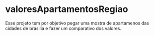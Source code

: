# valoresApartamentosRegiao
Esse projeto tem por objetivo pegar uma mostra de apartamenos das cidades de brasilia e fazer um comparativo dos valores.
